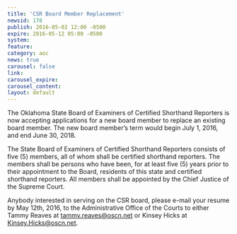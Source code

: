 ```yaml
---
title: 'CSR Board Member Replacement'
newsid: 178
publish: 2016-05-02 12:00 -0500
expire: 2016-05-12 05:00 -0500
system: 
feature: 
category: aoc
news: true
carousel: false
link: 
carousel_expire: 
carousel_content: 
layout: default
---
```

<p>The Oklahoma State Board of Examiners of Certified Shorthand Reporters is now accepting applications for a new board member to replace an existing board member. The new board member’s term would begin July 1, 2016, and end June 30, 2018.</p>
<p>The State Board of Examiners of Certified Shorthand Reporters consists of five (5) members, all of whom shall be certified shorthand reporters. The members shall be persons who have been, for at least five (5) years prior to their appointment to the Board, residents of this state and certified shorthand reporters. All members shall be appointed by the Chief Justice of the Supreme Court.</p>
<p>Anybody interested in serving on the CSR board, please e-mail your resume by May 12th, 2016, to the Administrative Office of the Courts to either Tammy Reaves at <a href="mailto:tammy.reaves@oscn.net" target="_blank">tammy.reaves@oscn.net</a> or Kinsey Hicks at <a href="mailto:Kinsey.Hicks@oscn.net" target="_blank">Kinsey.Hicks@oscn.net</a>.</p>
